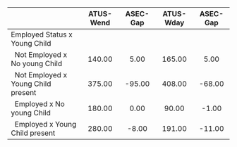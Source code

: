 
|                      |    ATUS-Wend |     ASEC-Gap |    ATUS-Wday |     ASEC-Gap |
| -------------------- | :----------: | :----------: | :----------: | :----------: |
| Employed Status x Young Child |              |              |              |              |
| &nbsp;&nbsp;Not Employed x No young Child |       140.00 |         5.00 |       165.00 |         5.00 |
| &nbsp;&nbsp;Not Employed x Young Child present |       375.00 |       -95.00 |       408.00 |       -68.00 |
| &nbsp;&nbsp;Employed x No young Child |       180.00 |         0.00 |        90.00 |        -1.00 |
| &nbsp;&nbsp;Employed x Young Child present |       280.00 |        -8.00 |       191.00 |       -11.00 |

